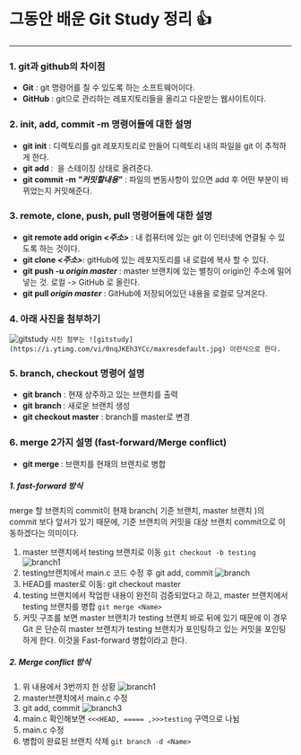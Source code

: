 # 그동안 배운 Git Study 정리 :+1:
- - -
### 1. git과 github의 차이점
- **Git** : git 명령어를 칠 수 있도록 하는 소프트웨어이다.
- **GitHub** : git으로 관리하는 레포지토리들을 올리고 다운받는 웹사이트이다.

### 2. init, add, commit -m 명령어들에 대한 설명
- **git init** : 디렉토리를 git 레포지토리로 만들어 디렉토리 내의 파일을 git 이 추적하게 한다.
- **git add *<FILENAME>*** : <FILENAME> 을 스테이징 상태로 올려준다.
- **git commit -m *"커밋할내용"*** : 파일의 변동사항이 있으면 add 후 어떤 부분이 바뀌었는지 커밋해준다.

### 3. remote, clone, push, pull 명령어들에 대한 설명
- **git remote add origin *<주소>*** : 내 컴퓨터에 있는 git 이 인터넷에 연결될 수 있도록 하는 것이다.
- **git clone *<주소>***: gitHub에 있는 레포지토리를 내 로컬에 복사 할 수 있다.
- **git push -u *origin* *master*** : master 브랜치에 있는 별칭이 origin인 주소에 밀어넣는 것. 로컬 -> GitHub 로 올린다.
- **git pull *origin* *master*** : GitHub에 저장되어있던 내용을 로컬로 당겨온다.

### 4. 아래 사진을 첨부하기
![gitstudy](https://i.ytimg.com/vi/0nqJKEh3YCc/maxresdefault.jpg)
`사진 첨부는 ![gitstudy](https://i.ytimg.com/vi/0nqJKEh3YCc/maxresdefault.jpg) 이런식으로 한다.`

### 5. branch, checkout 명령어 설명
- **git branch** : 현재 상주하고 있는 브랜치를 출력
- **git branch *<branchName>*** : 새로운 브랜치 생성
- **git checkout master** : branch를 master로 변경

### 6. merge 2가지 설명 (fast-forward/Merge conflict)
- **git merge *<Name>*** : <Name>브랜치를 현재의 브랜치로 병합
##### 1. fast-forward 방식
   merge 할 브랜치의 commit이 현재 branch( 기준 브랜치, master 브랜치 )의 commit 보다 앞서가 있기 때문에, 기준 브랜치의 커밋을 대상 브랜치 commit으로 이동하겠다는 의미이다.
1. master 브랜치에서 testing 브랜치로 이동
    `git checkout -b testing`
![branch1](https://camo.githubusercontent.com/04c0b5678850c25e56df715d7393628c80e30437e27536cd4e9b2a174c8f91c8/68747470733a2f2f6769742d73636d2e636f6d2f626f6f6b2f656e2f76322f696d616765732f686561642d746f2d74657374696e672e706e67)
2. testing브랜치에서 main.c 코드 수정 후 git add, commit
![branch](https://camo.githubusercontent.com/2c4cf7d27e134aaafbc0eb2cffc99f418bd0dc72b357dc1f1e3fbb677c8af920/68747470733a2f2f6769742d73636d2e636f6d2f626f6f6b2f656e2f76322f696d616765732f616476616e63652d74657374696e672e706e67)
3. HEAD를 master로 이동: git checkout master
4. testing 브랜치에서 작업한 내용이 완전히 검증되었다고 하고, master 브랜치에서 testing 브랜치를 병합
`git merge <Name>`
5. 커밋 구조를 보면 master 브랜치가 testing 브랜치 바로 뒤에 있기 때문에 이 경우 Git 은 단순히 master 브랜치가 testing 브랜치가 포인팅하고 있는 커밋을 포인팅하게 한다. 이것을 Fast-forward 병합이라고 한다.

##### 2. Merge conflict 방식
1. 위 내용에서 3번까지 한 상황
![branch1](https://camo.githubusercontent.com/04c0b5678850c25e56df715d7393628c80e30437e27536cd4e9b2a174c8f91c8/68747470733a2f2f6769742d73636d2e636f6d2f626f6f6b2f656e2f76322f696d616765732f686561642d746f2d74657374696e672e706e67)
2. master브랜치에서 main.c 수정
3. git add, commit
![branch3](https://camo.githubusercontent.com/9d5044ac102d1a759a7b1fd06172344a3ddd7a90b109ee06cb9d4583d2a0b60a/68747470733a2f2f6769742d73636d2e636f6d2f626f6f6b2f656e2f76322f696d616765732f616476616e63652d6d61737465722e706e67)
4. main.c 확인해보면 `<<<HEAD, ===== ,>>>testing` 구역으로 나뉨
5. main.c 수정
6. 병합이 완료된 브랜치 삭제
`git branch -d <Name>` 
